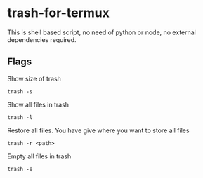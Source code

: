 # trash-for-termux

This is shell based script, no need of python or node, no external dependencies required.

## Flags

Show size of trash

```
trash -s
```

Show all files in trash

```
trash -l
```

Restore all files.
You have give where you want to store all files

```
trash -r <path>
```

Empty all files in trash

```
trash -e
```
